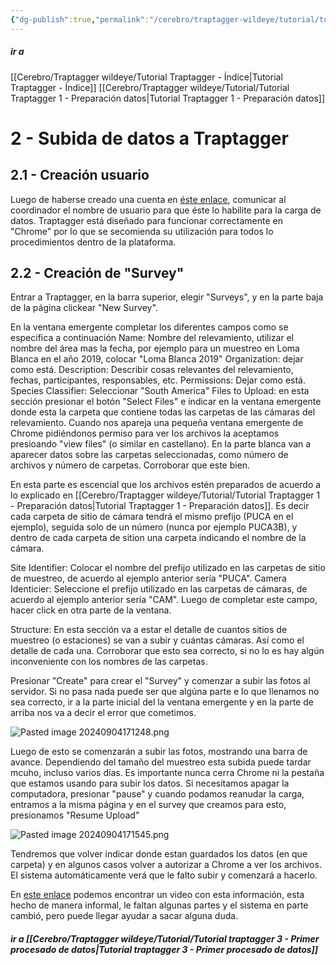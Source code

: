 ```yaml
---
{"dg-publish":true,"permalink":"/cerebro/traptagger-wildeye/tutorial/tutorial-traptagger-2-subida-datos-1/","noteIcon":""}
---
```


##### ir a 
[[Cerebro/Traptagger wildeye/Tutorial Traptagger - Índice\|Tutorial Traptagger - Índice]]
[[Cerebro/Traptagger wildeye/Tutorial/Tutorial Traptagger 1 - Preparación datos\|Tutorial Traptagger 1 - Preparación datos]]

# 2 - Subida de datos a Traptagger

## 2.1 - Creación usuario
Luego de haberse creado una cuenta en [éste enlace](https://traptagger.co.uk/login), comunicar al coordinador el nombre de usuario para que éste lo habilite para la carga de datos. 
Traptagger está diseñado para funcionar correctamente en "Chrome" por lo que se secomienda su utilización para todos lo procedimientos dentro de la plataforma. 

## 2.2 - Creación de "Survey"

Entrar a Traptagger, en la barra superior, elegir "Surveys", y en la parte baja de la página clickear "New Survey".

En la ventana emergente completar los diferentes campos como se especifica a continuación
Name: Nombre del relevamiento, utilizar el nombre del área mas la fecha, por ejemplo para un muestreo en Loma Blanca en el año 2019, colocar "Loma Blanca 2019"
Organization: dejar como está.
Description: Describir cosas relevantes del relevamiento, fechas, participantes, responsables, etc. 
Permissions: Dejar como está.
Species Classifier: Seleccionar "South America" 
Files to Upload: en esta sección presionar el botón "Select Files" e indicar en la ventana emergente donde esta la carpeta que contiene todas las carpetas de las cámaras del relevamiento.  Cuando nos apareja una pequeña ventana emergente de Chrome pidiéndonos permiso para ver los archivos la aceptamos presioando "view files" (o similar en castellano). En la parte blanca van a aparecer datos sobre las carpetas seleccionadas, como número de archivos y número de carpetas. Corroborar que este bien.

En esta parte es escencial que los archivos estén preparados de acuerdo a lo explicado en [[Cerebro/Traptagger wildeye/Tutorial/Tutorial Traptagger 1 - Preparación datos\|Tutorial Traptagger 1 - Preparación datos]]. Es decir cada carpeta de sitio de cámara tendrá el mismo prefijo (PUCA en el ejemplo), seguida solo de un número (nunca por ejemplo PUCA3B), y dentro de cada carpeta de sition una carpeta indicando el nombre de la cámara. 

Site Identifier: Colocar el nombre del prefijo utilizado en las carpetas de sitio de muestreo, de acuerdo al ejemplo anterior sería "PUCA". 
Camera Identicier: Seleccione el prefijo utilizado en las carpetas de cámaras, de acuerdo al ejemplo anterior sería "CAM". Luego de completar este campo, hacer click en otra parte de la ventana. 

Structure: En esta sección va a estar el detalle de cuantos sitios de muestreo (o estaciones) se van a subir y cuántas cámaras. Así como el detalle de cada una. 
Corroborar que esto sea correcto, si no lo es hay algún inconveniente con los nombres de las carpetas. 

Presionar "Create" para crear el "Survey" y comenzar a subir las fotos al servidor. Si no pasa nada puede ser que algúna parte e lo que llenamos no sea correcto, ir a la parte inicial del la ventana emergente y en la parte de arriba nos va a decir el error que cometimos. 

![Pasted image 20240904171248.png](/img/user/Imagenes/Pasted%20image%2020240904171248.png)

Luego de esto se comenzarán a subir las fotos, mostrando una barra de avance. Dependiendo del tamaño del muestreo esta subida puede tardar mcuho, incluso varios días. Es importante nunca cerra Chrome ni la pestaña que estamos usando para subir los datos. Si necesitamos apagar la computadora, presionar "pause" y cuando podamos reanudar la carga, entramos a la misma página y en el survey que creamos para esto, presionamos "Resume Upload"

![Pasted image 20240904171545.png](/img/user/Imagenes/Pasted%20image%2020240904171545.png)

Tendremos que volver indicar donde estan guardados los datos (en que carpeta) y en algunos casos volver a autorizar a Chrome a ver los archivos. El sistema automáticamente verá que le falto subir y comenzará  a hacerlo. 

En [este enlace](https://share.vidyard.com/watch/mNow2GzjVQrRvktsdt7oMw?) podemos encontrar un video con esta información, esta hecho de manera informal, le faltan algunas partes y el sistema en parte cambió, pero puede llegar ayudar a sacar alguna duda. 


##### ir a [[Cerebro/Traptagger wildeye/Tutorial/Tutorial traptagger 3 - Primer procesado de datos\|Tutorial traptagger 3 - Primer procesado de datos]]